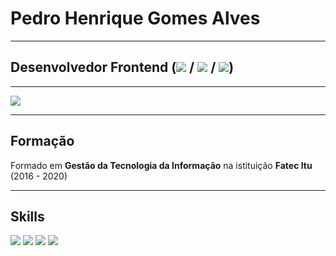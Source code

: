 # Pedro Henrique Gomes Alves
___________________________________________

## Desenvolvedor Frontend (<img src="https://img.shields.io/badge/html5%20-%23E34F26.svg?&style=for-the-badge&logo=html5&logoColor=white" /> / <img src="https://img.shields.io/badge/css3%20-%231572B6.svg?&style=for-the-badge&logo=css3&logoColor=white"/> / <img src="https://img.shields.io/badge/javascript%20-%23323330.svg?&style=for-the-badge&logo=javascript&logoColor=%23F7DF1E"/>)

___________________________________________

[<img src="https://img.shields.io/badge/linkedin-%230077B5.svg?&style=for-the-badge&logo=linkedin&logoColor=white" /> ](https://www.linkedin.com/in/pedro-henrique-gomes-alves-5a0961137/)

___________________________________________

## Formação
Formado em <strong>Gestão da Tecnologia da Informação</strong> na istituição <strong>Fatec Itu</strong> (2016 - 2020)

___________________________________________

## Skills

<img src="https://img.shields.io/badge/html5%20-%23E34F26.svg?&style=for-the-badge&logo=html5&logoColor=white"> <img src="https://img.shields.io/badge/css3%20-%231572B6.svg?&style=for-the-badge&logo=css3&logoColor=white"/> <img src="https://img.shields.io/badge/javascript%20-%23323330.svg?&style=for-the-badge&logo=javascript&logoColor=%23F7DF1E"/> <img src="https://img.shields.io/badge/mysql-%2300f.svg?&style=for-the-badge&logo=mysql&logoColor=white">
